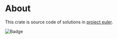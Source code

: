
# About
This crate is source code of solutions in [project euler][euler].

![Badge][badge]

[euler]: https://projecteuler.org
[badge]: https://projecteuler.net/profile/xushaohua.png
